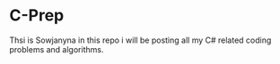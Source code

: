 # C-Prep

Thsi is Sowjanyna in this repo i will be posting all my C# related coding problems and algorithms.
